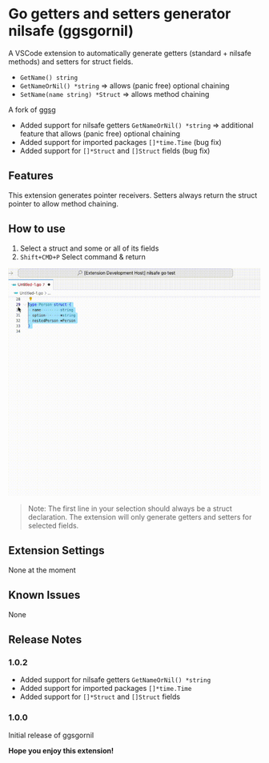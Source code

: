 # Go getters and setters generator nilsafe (ggsgornil)

A VSCode extension to automatically generate getters (standard + nilsafe methods) and setters for struct fields.
- `GetName() string`
- `GetNameOrNil() *string` => allows (panic free) optional chaining 
- `SetName(name string) *Struct` => allows method chaining

A fork of [ggsg](https://github.com/trythrow/go-getters-setters-generator)
- Added support for nilsafe getters `GetNameOrNil() *string` => additional feature that allows (panic free) optional chaining
- Added support for imported packages `[]*time.Time` (bug fix)
- Added support for `[]*Struct` and `[]Struct` fields (bug fix)

## Features

This extension generates pointer receivers. Setters always return the struct pointer to allow method chaining. 

## How to use
1. Select a struct and some or all of its fields
2. `Shift+CMD+P` Select command & return


![Usage](images/ggsgornil.gif)


> Note: The first line in your selection should always be a struct declaration. The extension will only generate getters and setters for selected fields.


## Extension Settings

None at the moment


## Known Issues

None

## Release Notes

### 1.0.2
- Added support for nilsafe getters `GetNameOrNil() *string`
- Added support for imported packages `[]*time.Time`
- Added support for `[]*Struct` and `[]Struct` fields

### 1.0.0

Initial release of ggsgornil


**Hope you enjoy this extension!**
